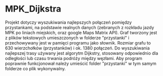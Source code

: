 # MPK_Dijkstra

Projekt dotyczy wyszukiwania najlepszych połączeń pomiędzy przystankami, na podstawie realnych danych (zebranych z rozkładu jazdy MPK po liniach miejskich, oraz
google Maps Matrix API). Graf tworzony jest z plików tekstowych umieszczonych w folderze "przystanki" i przechowywany jest w pamięci programu jako słownik.
Rozmiar grafu to 630 wierzchołków (przystanków) i ok. 1380 połączeń. 
Do wyszukiwania najlepszej trasy używany jest algorytm Dijkstry, stosowany odpowiednio dla odległości lub czasu trwania podróży między węzłami.
Aby program poprawnie funkcjonował należy umieścić folder "przystanki" w tym samym folderze co plik wykonywalny.
